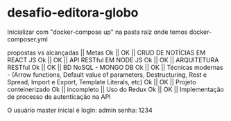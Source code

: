 # desafio-editora-globo

Inicializar com  "docker-compose up"  na pasta raiz onde temos docker-composer.yml

propostas vs alcançadas || Metas
    Ok    ||     OK     || CRUD DE NOTÍCIAS EM REACT JS
    Ok    ||     OK     || API RESTful EM NODE JS
    Ok    ||     OK     || ARQUITETURA RESTful
    Ok    ||     OK     || BD NoSQL - MONGO DB
    Ok    ||     OK     || Técnicas modernas - (Arrow functions, Default value of parameters, Destructuring, Rest e Spread, Import e Export, Template Literals, etc)
    Ok    ||     OK     || Projeto conteinerizado 
    Ok    || incompleto || Uso do Redux
    Ok    ||     OK     || Implementação de processo de autenticação na API


O usuário master inicial é 
login: admin
senha: 1234

